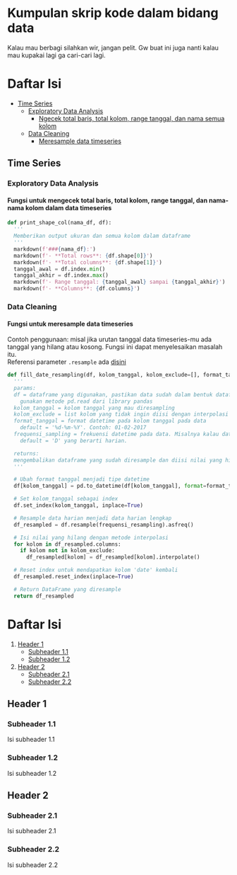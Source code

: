 # Kumpulan skrip kode dalam bidang data
Kalau mau berbagi silahkan wir, jangan pelit. Gw buat ini juga nanti kalau mau kupakai lagi ga cari-cari lagi. 
# Daftar Isi
- [Time Series](#time-series)
   - [Exploratory Data Analysis](#exploratory-data-analysis)
      - [Ngecek total baris, total kolom, range tanggal, dan nama semua kolom](#fungsi-untuk-mengecek-total-baris-total-kolom-range-tanggal-dan-nama-nama-kolom-dalam-data-timeseries)
   - [Data Cleaning](#data-cleaning)
      - [Meresample data timeseries](#fungsi-untuk-meresample-data-timeseries)

## Time Series

### Exploratory Data Analysis

#### **Fungsi untuk mengecek total baris, total kolom, range tanggal, dan nama-nama kolom dalam data timeseries**
```python
def print_shape_col(nama_df, df):
  '''
  Memberikan output ukuran dan semua kolom dalam dataframe
  '''
  markdown(f'###{nama_df}:')
  markdown(f'- **Total rows**: {df.shape[0]}')
  markdown(f'- **Total columns**: {df.shape[1]}')
  tanggal_awal = df.index.min()
  tanggal_akhir = df.index.max()
  markdown(f'- Range tanggal: {tanggal_awal} sampai {tanggal_akhir}')
  markdown(f'- **Columns**: {df.columns}')
```



### Data Cleaning

#### **Fungsi untuk meresample data timeseries**  
  Contoh penggunaan: misal jika urutan tanggal data timeseries-mu ada tanggal yang hilang atau kosong. Fungsi ini dapat menyelesaikan masalah itu.  
  Referensi parameter `.resample` ada [disini](https://pandas.pydata.org/docs/reference/api/pandas.DataFrame.resample.html)
  ```python
  def fill_date_resampling(df, kolom_tanggal, kolom_exclude=[], format_tanggal='%d-%m-%Y', frequensi_resampling='D'):
    '''
    params:
    df = dataframe yang digunakan, pastikan data sudah dalam bentuk dataframe. 
      gunakan metode pd.read dari library pandas
    kolom_tanggal = kolom tanggal yang mau diresampling
    kolom_exclude = list kolom yang tidak ingin diisi dengan interpolasi
    format_tanggal = format datetime pada kolom tanggal pada data
      default = '%d-%m-%Y'. Contoh: 01-02-2017
    frequensi_sampling = frekuensi datetime pada data. Misalnya kalau data harian, bulanan, atau tahunan.
      default = 'D' yang berarti harian.
  
    returns:
    mengembalikan dataframe yang sudah diresample dan diisi nilai yang hilang menggunakan interpolasi
    '''
  
    # Ubah format tanggal menjadi tipe datetime
    df[kolom_tanggal] = pd.to_datetime(df[kolom_tanggal], format=format_tanggal)
  
    # Set kolom_tanggal sebagai index
    df.set_index(kolom_tanggal, inplace=True)
  
    # Resample data harian menjadi data harian lengkap
    df_resampled = df.resample(frequensi_resampling).asfreq()
  
    # Isi nilai yang hilang dengan metode interpolasi
    for kolom in df_resampled.columns:
      if kolom not in kolom_exclude:
        df_resampled[kolom] = df_resampled[kolom].interpolate()
  
    # Reset index untuk mendapatkan kolom 'date' kembali
    df_resampled.reset_index(inplace=True)
  
    # Return DataFrame yang diresample
    return df_resampled

  ```

# Daftar Isi
1. [Header 1](#header-1)
   - [Subheader 1.1](#subheader-11)
   - [Subheader 1.2](#subheader-12)
2. [Header 2](#header-2)
   - [Subheader 2.1](#subheader-21)
   - [Subheader 2.2](#subheader-22)

## Header 1
### Subheader 1.1
Isi subheader 1.1

### Subheader 1.2
Isi subheader 1.2

## Header 2
### Subheader 2.1
Isi subheader 2.1

### Subheader 2.2
Isi subheader 2.2
